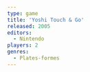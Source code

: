 ```yaml
---
type: game
title: 'Yoshi Touch & Go'
released: 2005
editors: 
  - Nintendo
players: 2
genres:
  - Plates-formes
---
```

